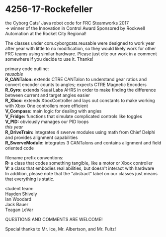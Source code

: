 # 4256-17-Rockefeller  
the Cyborg Cats' Java robot code for FRC Steamworks 2017  
-> winner of the Innovation in Control Award Sponsored by Rockwell Automation at the Rocket City Regional!  
  
The classes under com.cyborgcats.reusable were designed to work year after year with little to no modification, so they would likely work for other FRC teams using similar hardware. Please just cite our work in a comment somewhere if you decide to use it. Thanks!  
  
primary code outline:  
_reusable_  
**R_CANTalon:** extends CTRE CANTalon to understand gear ratios and convert encoder counts to angles; expects CTRE Magnetic Encoders  
**R_Gyro:** extends Kauai Labs AHRS in order to make finding the difference between current and target angles easier  
**R_Xbox:** extends XboxController and lays out constants to make working with Xbox One controllers more efficient  
**V_Compass:** main logic for dealing with angles  
**V_Fridge:** functions that simulate complicated controls like toggles  
**V_PID:** obviously manages our PID loops  
_this year_  
**R_DriveTrain:** integrates 4 swerve modules using math from Chief Delphi and provides alignment capabilities  
**R_SwerveModule:** integrates 3 CANTalons and contains alignment and field oriented code  
  
filename prefix conventions:  
**R:** a class that codes something tangible, like a motor or Xbox controller  
**V:** a class that embodies real abilities, but doesn't interact with hardware  
In addition, please note that the "abstract" label on our classes just means that everything is static.  

student team:  
Hayden Shively  
Ian Woodard  
Jack Bauer  
Teagan LeVar  
  
QUESTIONS AND COMMENTS ARE WELCOME!  
  
Special thanks to Mr. Ice, Mr. Albertson, and Mr. Fultz!
